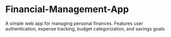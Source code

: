 # Financial-Management-App
 A simple web app for managing personal finances. Features user authentication, expense tracking, budget categorization, and savings goals.
